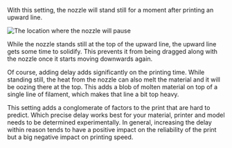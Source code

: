 With this setting, the nozzle will stand still for a moment after printing an upward line.

![The location where the nozzle will pause](../../../articles/images/wireframe_top_delay.svg)

While the nozzle stands still at the top of the upward line, the upward line gets some time to solidify. This prevents it from being dragged along with the nozzle once it starts moving downwards again.

Of course, adding delay adds significantly on the printing time. While standing still, the heat from the nozzle can also melt the material and it will be oozing there at the top. This adds a blob of molten material on top of a single line of filament, which makes that line a bit top heavy.

This setting adds a conglomerate of factors to the print that are hard to predict. Which precise delay works best for your material, printer and model needs to be determined experimentally. In general, increasing the delay within reason tends to have a positive impact on the reliability of the print but a big negative impact on printing speed.